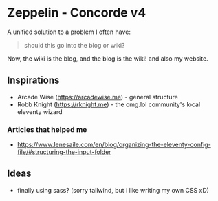 # Zeppelin - Concorde v4

A unified solution to a problem I often have:

> should this go into the blog or wiki?

Now, the wiki is the blog, and the blog is the wiki! and also my website.

## Inspirations

- Arcade Wise (https://arcadewise.me) - general structure
- Robb Knight (https://rknight.me) - the omg.lol community's local eleventy wizard

### Articles that helped me 

- https://www.lenesaile.com/en/blog/organizing-the-eleventy-config-file/#structuring-the-input-folder

## Ideas
- finally using sass? (sorry tailwind, but i like writing my own CSS xD)